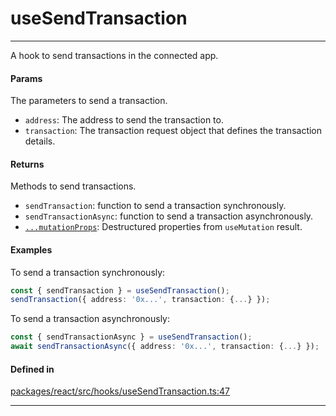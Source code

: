 # useSendTransaction
---

A hook to send transactions in the connected app.

#### Params

The parameters to send a transaction.
- `address`: The address to send the transaction to.
- `transaction`: The transaction request object that defines the transaction details.

#### Returns

Methods to send transactions.
- `sendTransaction`: function to send a transaction synchronously.
- `sendTransactionAsync`: function to send a transaction asynchronously.
- [`...mutationProps`](https://tanstack.com/query/latest/docs/framework/react/reference/useMutation): Destructured properties from `useMutation` result.

#### Examples

To send a transaction synchronously:
```ts
const { sendTransaction } = useSendTransaction();
sendTransaction({ address: '0x...', transaction: {...} });
```

To send a transaction asynchronously:
```ts
const { sendTransactionAsync } = useSendTransaction();
await sendTransactionAsync({ address: '0x...', transaction: {...} });
```

#### Defined in

[packages/react/src/hooks/useSendTransaction.ts:47](https://github.com/LeoCourbassier/fuel-connectors/blob/f33236b78c83c4d8956637865372a08961d56b69/packages/react/src/hooks/useSendTransaction.ts#L47)

___
